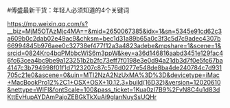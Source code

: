 #傅盛最新干货：年轻人必须知道的4个关键词

https://mp.weixin.qq.com/s?__biz=MjM5OTAzMjc4MA==&mid=2650067385&idx=1&sn=5345e91cd62c3a609b0c2dab02e49ac9&chksm=bec1d31a89b65a0c3f3c5d7c9adec4307b66994845b976aee0c32738ef477f12a3a4823adebe&mpshare=1&scene=1&srcid=0824Kro4bqPMbbcWiS6m3ppW&key=a36d146816aabd3451e129fac46fc63cea4bc9be9a123251b2b2fc73eff7f0198e3e0d94a21db3d7f0e5fc67ba4147c3b794998f01f1d7123207c87c576d0277e548de8ba4de240784c7d931705c21e0&ascene=0&uin=MTI2NzA2NzUxMA%3D%3D&devicetype=iMac+MacBookPro12%2C1+OSX+OSX+10.12.3+build(16D32)&version=12020610&nettype=WIFI&fontScale=100&pass_ticket=1Kua0zI7B9%2FvN8C4u1d83dKttEvHupAYDAmPajoZEBGkTkXuAi9glanNuySsUQHr